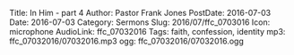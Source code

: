 Title: In Him - part 4
Author: Pastor Frank Jones
PostDate: 2016-07-03
Date: 2016-07-03
Category: Sermons
Slug: 2016/07/ffc_0703016
Icon: microphone
AudioLink: ffc_07032016
Tags: faith, confession, identity
mp3: ffc_07032016/07032016.mp3
ogg: ffc_07032016/07032016.ogg
